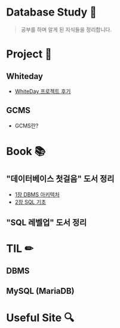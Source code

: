 # Database Study 💾
> 공부를 하며 알게 된 지식들을 정리합니다.

# Project 📌

## Whiteday 
- [WhiteDay 프로젝트 후기](./Project/Review.md)

## GCMS
- GCMS란?

# Book 📚

## "데이터베이스 첫걸음" 도서 정리 
- [1장 DBMS 아키텍처](./Books/database-first-steps/DBMS-architecture.md)
- [2장 SQL 기초](./Books/database-first-steps/basic-SQL.md)

## "SQL 레벨업" 도서 정리

# TIL ✏

## DBMS

## MySQL (MariaDB)

# Useful Site 🔍